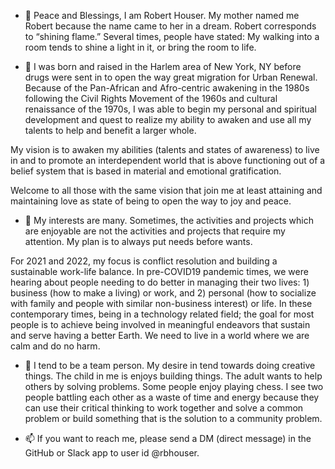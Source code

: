 - 👋 Peace and Blessings, I am Robert Houser.  My mother named me Robert because the name came to her in a dream.  Robert corresponds to “shining flame.”  Several times, people have stated: My walking into a room tends to shine a light in it, or bring the room to life.

- 👀 I was born and raised in the Harlem area of New York, NY before drugs were sent in to open the way great migration for Urban Renewal.  Because of the Pan-African and Afro-centric awakening in the 1980s following the Civil Rights Movement of the 1960s and cultural renaissance of the 1970s, I was able to begin my personal and spiritual development and quest to realize my ability to awaken and use all my talents to help and benefit a larger whole.

My vision is to awaken my abilities (talents and states of awareness) to live in and to promote an interdependent world that is above functioning out of a belief system that is based in material and emotional gratification.

Welcome to all those with the same vision that join me at least attaining and maintaining love as state of being to open the way to joy and peace.

- 🌱 My interests are many.  Sometimes, the activities and projects which are enjoyable are not the activities and projects that require my attention.  My plan is to always put needs before wants.  

For 2021 and 2022, my focus is conflict resolution and building a sustainable work-life balance. In pre-COVID19 pandemic times, we were hearing about people needing to do better in managing their two lives: 1) business (how to make a living) or work, and 2) personal (how to socialize with family and people with similar non-business interest) or life.  In these contemporary times, being in a technology related field; the goal for most people is to achieve being involved in meaningful endeavors that sustain and serve having a better Earth.  We need to live in a world where we are calm and do no harm.

- 💞️ I tend to be a team person.  My desire in tend towards doing creative things.   The child in me is enjoys building things.  The adult wants to help others by solving problems.  Some people enjoy playing chess.  I see two people battling each other as a waste of time and energy because they can use their critical thinking to work together and solve a common problem or build something that is the solution to a community problem.  

- 📫 If you want to reach me, please send a DM (direct message) in the GitHub or Slack app to user id @rbhouser.

<!---
rbhouser/rbhouser is a ✨ special ✨ repository because its `README.md` (this file) appears on your GitHub profile.
You can click the Preview link to take a look at your changes.
--->
